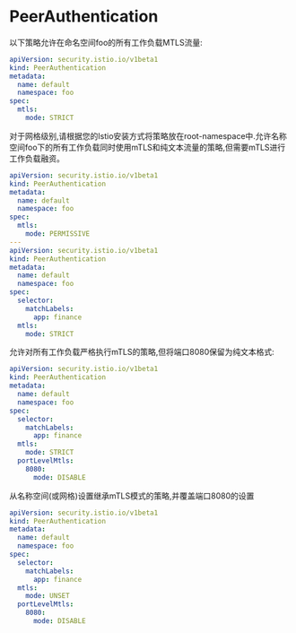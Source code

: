# PeerAuthentication

以下策略允许在命名空间foo的所有工作负载MTLS流量:

```yaml
apiVersion: security.istio.io/v1beta1
kind: PeerAuthentication
metadata:
  name: default
  namespace: foo
spec:
  mtls:
    mode: STRICT
```

对于网格级别,请根据您的Istio安装方式将策略放在root-namespace中.允许名称空间foo下的所有工作负载同时使用mTLS和纯文本流量的策略,但需要mTLS进行工作负载融资。
```yaml
apiVersion: security.istio.io/v1beta1
kind: PeerAuthentication
metadata:
  name: default
  namespace: foo
spec:
  mtls:
    mode: PERMISSIVE
---
apiVersion: security.istio.io/v1beta1
kind: PeerAuthentication
metadata:
  name: default
  namespace: foo
spec:
  selector:
    matchLabels:
      app: finance
  mtls:
    mode: STRICT
```
    
允许对所有工作负载严格执行mTLS的策略,但将端口8080保留为纯文本格式:
```yaml
apiVersion: security.istio.io/v1beta1
kind: PeerAuthentication
metadata:
  name: default
  namespace: foo
spec:
  selector:
    matchLabels:
      app: finance
  mtls:
    mode: STRICT
  portLevelMtls:
    8080:
      mode: DISABLE
```
从名称空间(或网格)设置继承mTLS模式的策略,并覆盖端口8080的设置
```yaml
apiVersion: security.istio.io/v1beta1
kind: PeerAuthentication
metadata:
  name: default
  namespace: foo
spec:
  selector:
    matchLabels:
      app: finance
  mtls:
    mode: UNSET
  portLevelMtls:
    8080:
      mode: DISABLE
```